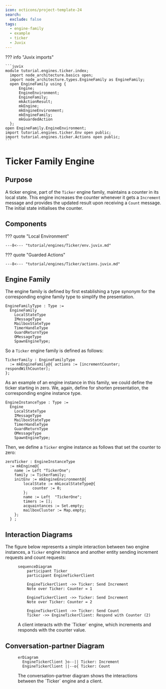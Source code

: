 ```yaml
---
icon: octicons/project-template-24
search:
  exclude: false
tags:
  - engine-family
  - example
  - ticker
  - Juvix
---
```



??? info "Juvix imports"

    ```juvix
    module tutorial.engines.ticker.index;
      import node_architecture.basics open;
      import node_architecture.types.EngineFamily as EngineFamily;
      open EngineFamily using {
          Engine;
          EngineEnvironment;
          EngineFamily;
          mkActionResult;
          mkEngine;
          mkEngineEnvironment;
          mkEngineFamily;
          mkGuardedAction
      };
    open EngineFamily.EngineEnvironment;
    import tutorial.engines.ticker.Env open public;
    import tutorial.engines.ticker.Actions open public;
    ```

# Ticker Family Engine

## Purpose

A ticker engine, part of the `Ticker` engine family, maintains a counter in its
local state. This engine increases the counter whenever it gets a `Increment` message
and provides the updated result upon receiving a `Count` message. The initial
state initialises the counter.

## Components

??? quote "Local Environment"

    ---8<--- "tutorial/engines/Ticker/env.juvix.md"

??? quote "Guarded Actions"

    ---8<--- "tutorial/engines/Ticker/actions.juvix.md"


## Engine Family

The engine family is defined by first establishing a
type synonym for the corresponding engine family type to
simplify the presentation.

```juvix
EngineFamilyType : Type :=
  EngineFamily
    LocalStateType
    IMessageType
    MailboxStateType
    TimerHandleType
    GuardReturnType
    OMessageType
    SpawnEngineType;
```

So a `Ticker` engine family is defined as follows:

```juvix
TickerFamily : EngineFamilyType
  := mkEngineFamily@{ actions := [incrementCounter; respondWithCounter];
};
```

As an example of an engine instance in this family, we could
define the ticker starting in zero. We, again, define for shorten presentation, the
corresponding engine instance type.

```juvix
EngineInstanceType : Type :=
  Engine
    LocalStateType
    IMessageType
    MailboxStateType
    TimerHandleType
    GuardReturnType
    OMessageType
    SpawnEngineType;
```

Then, we define a `Ticker` engine instance as follows that set
the counter to zero:

```juvix
zeroTicker : EngineInstanceType
  := mkEngine@{
    name := Left "TickerOne";
    family := TickerFamily;
    initEnv := mkEngineEnvironment@{
        localState := mkLocalStateType@{
            counter := 0;
        };
        name := Left  "TickerOne";
        timers := [];
        acquaintances := Set.empty;
        mailboxCluster := Map.empty;
    };
  } ;
```


## Interaction Diagrams

The figure below represents a simple interaction between two engine instances, a
`Ticker` engine instance and another entity sending increment requests and count
requests:

<figure markdown="span">

```mermaid
sequenceDiagram
    participant Ticker
    participant EngineTickerClient

    EngineTickerClient ->> Ticker: Send Increment
    Note over Ticker: Counter = 1

    EngineTickerClient ->> Ticker: Send Increment
    Note over Ticker: Counter = 2

    EngineTickerClient ->> Ticker: Send Count
    Ticker ->> EngineTickerClient: Respond with Counter (2)
```

<figcaption markdown="span">
A client interacts with the `Ticker` engine, which increments and responds with the counter value.
</figcaption>
</figure>

## Conversation-partner Diagram

<figure markdown="span">

```mermaid
erDiagram
  EngineTickerClient }o--|| Ticker: Increment
  EngineTickerClient ||--o{ Ticker: Count
```

<figcaption markdown="span">
The conversation-partner diagram shows the interactions between the `Ticker` engine and a client.
</figcaption>

</figure>